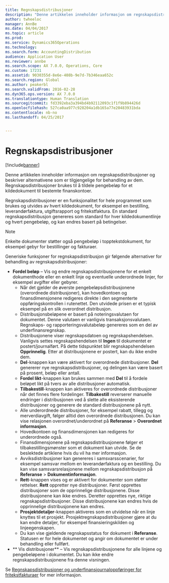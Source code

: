 ```yaml
---
title: Regnskapsdistribusjoner
description: "Denne artikkelen inneholder informasjon om regnskapsdistribusjoner og beskriver alternativene som er tilgjengelige for behandling av dem. Regnskapsdistribusjoner brukes til å tildele pengebeløp for et kildedokument til bestemte finanskontoer."
author: twheeloc
manager: AnnBe
ms.date: 04/04/2017
ms.topic: article
ms.prod: 
ms.service: Dynamics365Operations
ms.technology: 
ms.search.form: AccountingDistribution
audience: Application User
ms.reviewer: annbe
ms.search.scope: AX 7.0.0, Operations, Core
ms.custom: 17231
ms.assetid: 9030355d-8e6e-408b-9e7d-7b346eaa652c
ms.search.region: Global
ms.author: peakerbl
ms.search.validFrom: 2016-02-28
ms.dyn365.ops.version: AX 7.0.0
ms.translationtype: Human Translation
ms.sourcegitcommit: fd3392eba3a394bd4b92112093c1f1f9b894426d
ms.openlocfilehash: 527ca0aa977c928204a1db165a77e20483931bda
ms.contentlocale: nb-no
ms.lasthandoff: 04/25/2017


---
```


# <a name="accounting-distributions"></a>Regnskapsdistribusjoner

[!include[banner](../includes/banner.md)]


Denne artikkelen inneholder informasjon om regnskapsdistribusjoner og beskriver alternativene som er tilgjengelige for behandling av dem. Regnskapsdistribusjoner brukes til å tildele pengebeløp for et kildedokument til bestemte finanskontoer. 

Regnskapsdistribusjoner er en funksjonalitet for hele programmet som brukes og utvides av hvert kildedokument, for eksempel en bestilling, leverandørfaktura, utgiftsrapport og fritekstfaktura. En standard regnskapsdistribusjon genereres som standard for hver kildedokumentlinje og hvert pengebeløp, og kan endres basert på betingelser. 

> [!Note] 
> Enkelte dokumenter støtter også pengebeløp i topptekstdokument, for eksempel gebyr for bestillinger og fakturaer. 

Generiske funksjoner for regnskapsdistribusjon gir følgende alternativer for behandling av regnskapsdistribusjoner:

-   **Fordel beløp** – Vis og endre regnskapsdistribusjonene for et enkelt dokumenthode eller en enkelt linje og eventuelle underordnede linjer, for eksempel avgifter eller gebyrer.
    -   Når det gjelder de øverste pengebeløpsdistribusjonene (overordnede distribusjoner), kan hovedkontoen og finansdimensjonene redigeres direkte i den segmenterte oppføringskontrollen i rutenettet. Den utvidede prisen er et typisk eksempel på en slik overordnet distribusjon.
    -   Distribusjonsbeløpene er basert på noteringsvalutaen for dokumentet. Denne valutaen er vanligvis transaksjonsvalutaen. Regnskaps- og rapporteringsvalutabeløp genereres som en del av underfinansregnskap.
    -   Distribusjonene viser regnskapsdatoen og regnskapshendelsen. Vanligvis settes regnskapshendelsen til **Ingen** til dokumentet er postert/journalført. På dette tidspunktet blir regnskapshendelsen **Opprinnelig**. Etter at distribusjonene er postert, kan du ikke endre dem.
    -   **Del**-knappen kan være aktivert for overordnede distribusjoner. **Del** genererer nye regnskapsdistribusjoner, og delingen kan være basert på prosent, beløp eller antall.
    -   **Fordel likt**-knappen kan brukes sammen med **Del** til å fordele beløpet likt på tvers av alle distribusjoner automatisk.
    -   **Tilbakestill**-knappen kan aktiveres for overordnede distribusjoner når det finnes flere fordelinger. **Tilbakestill** reverserer manuelle endringer i distribusjonen ved å slette alle eksisterende distribusjoner og generere de standard distribusjonene på nytt.
    -   Alle underordnede distribusjoner, for eksempel rabatt, tillegg og merverdiavgift, følger alltid den overordnede distribusjonen. Du kan vise relasjonen overordnet/underordnet på **Referanse** &gt; **Overordnet informasjon**.
    -   Hovedkontoen og finansdimensjonen kan redigeres for underordnede også.
    -   Finansdimensjonene på regnskapsdistribusjonene følger et tilbakestillingsmønster som et dokument kan utvide. Se de beslektede artiklene hvis du vil ha mer informasjon.
    -   Avviksdistribusjoner kan genereres i samsvarsscenarier, for eksempel samsvar mellom en leverandørfaktura og en bestilling. Du kan vise samsvarsrelasjonene mellom regnskapsdistribusjon på **Referanse** &gt; **Dokumentinformasjon**.
    -   **Rett**-knappen vises og er aktivert for dokumenter som støtter rettelser. **Rett** oppretter nye distribusjoner. Først opprettes distribusjoner som de opprinnelige distribusjonene. Disse distribusjonene kan ikke endres. Deretter opprettes nye, riktige regnskapsdistribusjoner. Disse distribusjonene kan endres hvis de opprinnelige distribusjonene kan endres.
    -   **Prosjektdetaljer**-knappen aktiveres som en utvidelse når en linje knyttes til et prosjekt. Prosjektregnskapsdistribusjoner gjøre at du kan endre detaljer, for eksempel finansieringskilden og linjeegenskapen.
    -   Du kan vise gjeldende regnskapsstatus for dokument i **Referanse**. Statusen er for hele dokumentet og angir om dokumentet er under behandling eller fullført.
-   ** Vis distribusjoner** – Vis regnskapsdistribusjonene for alle linjene og pengebeløpene i dokumentet. Du kan ikke endre regnskapsdistribusjonene fra denne visningen.


Se [Regnskapsdistribusjoner og underfinansjournaloppføringer for fritekstfakturaer](accounting-distributions-subledger-journal-entries-vendor-invoices.md) for mer informasjon.



